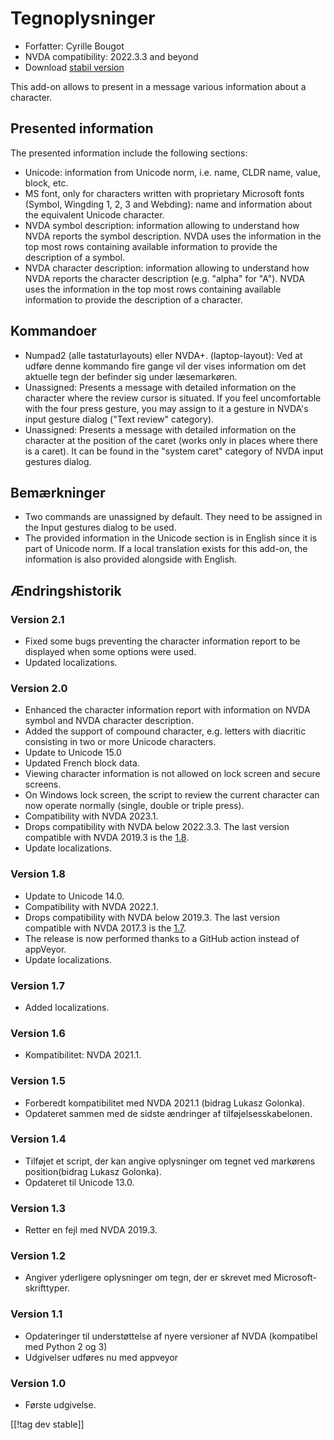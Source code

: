 # Tegnoplysninger #

* Forfatter: Cyrille Bougot
* NVDA compatibility: 2022.3.3 and beyond
* Download [stabil version][1]

This add-on allows to present in a message various information about a
character.

## Presented information

The presented information include the following sections:

* Unicode: information from Unicode norm, i.e. name, CLDR name, value,
  block, etc.
* MS font, only for characters written with proprietary Microsoft fonts
  (Symbol, Wingding 1, 2, 3 and Webding): name and information about the
  equivalent Unicode character.
* NVDA symbol description: information allowing to understand how NVDA
  reports the symbol description. NVDA uses the information in the top most
  rows containing available information to provide the description of a
  symbol.
* NVDA character description: information allowing to understand how NVDA
  reports the character description (e.g. "alpha" for "A"). NVDA uses the
  information in the top most rows containing available information to
  provide the description of a character.


## Kommandoer

* Numpad2 (alle tastaturlayouts) eller NVDA+. (laptop-layout): Ved at udføre
  denne kommando fire gange vil der vises information om det aktuelle tegn
  der befinder sig under læsemarkøren.
* Unassigned: Presents a message with detailed information on the character
  where the review cursor is situated. If you feel uncomfortable with the
  four press gesture, you may assign to it a gesture in NVDA's input gesture
  dialog ("Text review" category).
* Unassigned: Presents a message with detailed information on the character
  at the position of the caret (works only in places where there is a
  caret). It can be found in the "system caret" category of NVDA input
  gestures dialog.

## Bemærkninger

* Two commands are unassigned by default. They need to be assigned in the
  Input gestures dialog to be used.
* The provided information in the Unicode section is in English since it is
  part of Unicode norm. If a local translation exists for this add-on, the
  information is also provided alongside with English.


## Ændringshistorik

### Version 2.1

* Fixed some bugs preventing the character information report to be
  displayed when some options were used.
* Updated localizations.

### Version 2.0

* Enhanced the character information report with information on NVDA symbol
  and NVDA character description.
* Added the support of compound character, e.g. letters with diacritic
  consisting in two or more Unicode characters.
* Update to Unicode 15.0
* Updated French block data.
* Viewing character information is not allowed on lock screen and secure
  screens.
* On Windows lock screen, the script to review the current character can now
  operate normally (single, double or triple press).
* Compatibility with NVDA 2023.1.
* Drops compatibility with NVDA below 2022.3.3. The last version compatible
  with NVDA 2019.3 is the [1.8][downloadVersion1.8].
* Update localizations.

### Version 1.8

* Update to Unicode 14.0.
* Compatibility with NVDA 2022.1.
* Drops compatibility with NVDA below 2019.3. The last version compatible
  with NVDA 2017.3 is the [1.7][downloadVersion1.7].
* The release is now performed thanks to a GitHub action instead of
  appVeyor.
* Update localizations.

### Version 1.7

* Added localizations.

### Version 1.6

* Kompatibilitet: NVDA 2021.1.

### Version 1.5

* Forberedt kompatibilitet med NVDA 2021.1 (bidrag Lukasz Golonka).
* Opdateret sammen med de sidste ændringer af tilføjelsesskabelonen.

### Version 1.4

* Tilføjet et script, der kan angive oplysninger om tegnet ved markørens
  position(bidrag Lukasz Golonka).
* Opdateret til Unicode 13.0.

### Version 1.3

* Retter en fejl med NVDA 2019.3.


### Version 1.2

* Angiver yderligere oplysninger om tegn, der er skrevet med
  Microsoft-skrifttyper.


### Version 1.1

* Opdateringer til understøttelse af nyere versioner af NVDA (kompatibel med
  Python 2 og 3)
* Udgivelser udføres nu med appveyor


### Version 1.0

* Første udgivelse.

[[!tag dev stable]]

[1]: https://www.nvaccess.org/addonStore/legacy?file=charInfo

[downloadVersion1.7]:
https://github.com/CyrilleB79/charInfo/releases/download/V1.7/charInfo-1.7.nvda-addon

[downloadVersion1.8]:
https://github.com/CyrilleB79/charInfo/releases/download/V1.8/charInfo-1.8.nvda-addon
